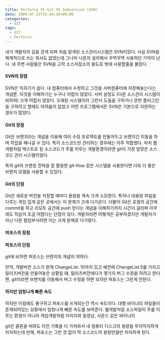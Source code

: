 ```yaml
---
title: Perforce VS Git VS Subversion (SVN)
date: 2009-07-23T15:44:36+09:00
categories:
  - GIT
tags:
  - GIT
  - Perforce
---
```


내가 개발자의 길을 걷게 되며 처음 알게된 소스관리시스템은 SVN이었다. 사실 SVN을 체계적으로 쓰는 회사도 없었는데 그나마 나혼자 설치해서 꾸역꾸역 사용하던 기억이 난다. 내 주변 사람들은 SVN을 고작 소스저장소의 용도로 밖에 사용할줄을 몰랐다.

#### SVN의 장점

SVN은 익히기가 쉽다. 내 컴퓨터에서 수정하고 그것을 서버컴퓨터에 저장해놓는다는 개념뿐. 이것을 이해하기는 누구나 어렵지 않았다.
서버 설정도 (다른 소스관리 시스템이 비하여) 크게 어렵지 않았다. 오래된 시스템이라 그런지 도움을 구하거나 관련 플러그인을 구하려고 할때도 어려움이 없었고 어떤 프로그램에서든 SVN은 기본으로 지원하는 경우가 많았다.

#### Git의 장점

Git은 브랜치라는 개념을 이용해 여러 수정 프로젝트를 만들어두고 브랜치간 이동을 하며 작업을 해나갈 수 있다. 특히 소스코드만 관리하는 경우에는 아주 적합했다. 마치 웹개발처럼 텍스트로 된 소스코드가 주를 이루는 개발환경이라면 git이 가장 알맞은 소스코드 관리 시스템이었다.

특히 git의 브랜칭 전략을 잘 활용한 git-flow 같은 시스템을 사용한다면 더욱 더 좋은 브랜치 모델을 사용할 수 있었다.

#### Git의 단점

Git은 새로운 버전을 저장할 때마다 용량을 계속 크게 소모한다. 특히나 대용량 파일을 다루는 게임 업계 같은 곳에서는 이 문제가 크게 다가온다.
더불어 Git은 로컬의 공간에 commit을 하고 리모트 공간에 push 한다는 개념을 이해하기까지 시간이 걸리며 아무래도 학습이 조금 어렵다는 단점이 있다. 개발자라면 어떻게든 공부하겠지만 개발자가 아닌 다른 협업부서라면 이는 크게 문제로 다가왔다.

#### 퍼포스의 장점

#### 퍼포스의 단점

git에 비하면 퍼포스는 브랜치의 개념이 약하다.

만약, 개발버전 소스가 현재 ChangeList. 10까지 있고 예전에 ChangeList.5를 가지고 릴리즈버전을 만들어놓은 상황일 떄, 릴리즈버전에다가 몇가지 버그 수정을 하려고 한다면, git이라면 브랜치를 이동해서 버그 수정을 하면 되지만 퍼포스는 그런게 안된다.

#### 하지만 엄청나게 빠른 속도

하지만 이럼에도 불구하고 퍼포스를 쓰게되는건 역시 속도이다. 대형 바이너리 파일들이 혼재되어있는 상황에서 엄청나게 빠른 속도를 보여준다. 웹개발처럼 소스파일이 주를 이루는 환경이 아니라 게임개발처럼 이미지와 동영상, 사운드 같은 바이너리

git은 클론을 떠와도 이전 기록을 다 가져와서 내 컴퓨터 디스크의 용량을 무지막지하게 차지하는데 반해, 퍼포스는 그런 것 없이 딱 소스코드의 용량만큼만 차지하게 된다.
